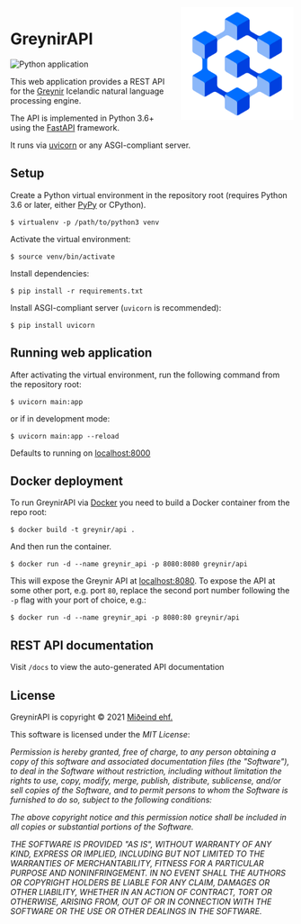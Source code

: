 
<img src="static/logo.png" alt="Greynir" width="200" height="200" align="right" style="margin-left:20px; margin-bottom: 20px;">

# GreynirAPI

![Python application](https://github.com/mideind/GreynirAPI/workflows/Python%20application/badge.svg)

This web application provides a REST API for the [Greynir](https://github.com/mideind/Greynir) Icelandic natural language processing engine.

The API is implemented in Python 3.6+ using the [FastAPI](https://fastapi.tiangolo.com/) framework.

It runs via [uvicorn](https://www.uvicorn.org/) or any ASGI-compliant server.

## Setup

Create a Python virtual environment in the repository root (requires
Python 3.6 or later, either [PyPy](https://pypi.org/) or CPython).

```
$ virtualenv -p /path/to/python3 venv
```

Activate the virtual environment:

```
$ source venv/bin/activate
```

Install dependencies:

```
$ pip install -r requirements.txt
```

Install ASGI-compliant server (`uvicorn` is recommended):

```
$ pip install uvicorn
```

## Running web application

After activating the virtual environment, run the following command from the repository root:

```
$ uvicorn main:app
```

or if in development mode:

```
$ uvicorn main:app --reload
```

Defaults to running on [localhost:8000](http://localhost:8000)

## Docker deployment

To run GreynirAPI via [Docker](https://www.docker.com/) you need to build a Docker container from the repo root:

```
$ docker build -t greynir/api .
```

And then run the container.

```
$ docker run -d --name greynir_api -p 8080:8080 greynir/api
```

This will expose the Greynir API at [localhost:8080](http://localhost:8080). To expose the API at some other
port, e.g. port `80`, replace the second port number following the `-p` flag with your port of choice, e.g.:


```
$ docker run -d --name greynir_api -p 8080:80 greynir/api
```

## REST API documentation

Visit `/docs` to view the auto-generated API documentation

## License

GreynirAPI is copyright © 2021 [Miðeind ehf.](https://mideind.is)

This software is licensed under the *MIT License*:

   *Permission is hereby granted, free of charge, to any person
   obtaining a copy of this software and associated documentation
   files (the "Software"), to deal in the Software without restriction,
   including without limitation the rights to use, copy, modify, merge,
   publish, distribute, sublicense, and/or sell copies of the Software,
   and to permit persons to whom the Software is furnished to do so,
   subject to the following conditions:*

   *The above copyright notice and this permission notice shall be
   included in all copies or substantial portions of the Software.*

   *THE SOFTWARE IS PROVIDED "AS IS", WITHOUT WARRANTY OF ANY KIND,
   EXPRESS OR IMPLIED, INCLUDING BUT NOT LIMITED TO THE WARRANTIES OF
   MERCHANTABILITY, FITNESS FOR A PARTICULAR PURPOSE AND NONINFRINGEMENT.
   IN NO EVENT SHALL THE AUTHORS OR COPYRIGHT HOLDERS BE LIABLE FOR ANY
   CLAIM, DAMAGES OR OTHER LIABILITY, WHETHER IN AN ACTION OF CONTRACT,
   TORT OR OTHERWISE, ARISING FROM, OUT OF OR IN CONNECTION WITH THE
   SOFTWARE OR THE USE OR OTHER DEALINGS IN THE SOFTWARE.*

